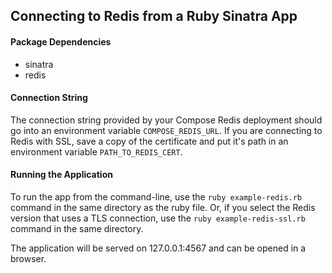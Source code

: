 ## Connecting to Redis from a Ruby Sinatra App

#### Package Dependencies

* sinatra
* redis


#### Connection String
The connection string provided by your Compose Redis deployment should go into an environment variable `COMPOSE_REDIS_URL`. If you are connecting to Redis with SSL, save a copy of the certificate and put it's path in an environment variable `PATH_TO_REDIS_CERT`.

#### Running the Application
To run the app from the command-line, use the `ruby example-redis.rb` command in the same directory as the ruby file. Or, if you select the Redis version that uses a TLS connection, use the `ruby example-redis-ssl.rb` command in the same directory.

The application will be served on 127.0.0.1:4567 and can be opened in a browser.
